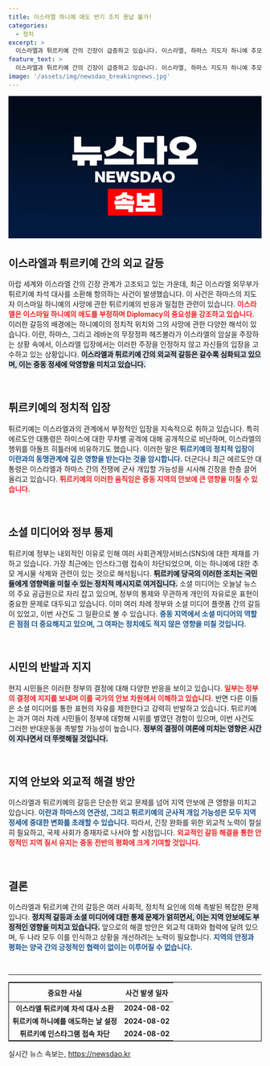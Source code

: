 ```yaml
---
title: 이스라엘 하니예 애도 반기 조치 용납 불가!
categories:
  - 정치
excerpt: >
  이스라엘과 튀르키예 간의 긴장이 급증하고 있습니다. 이스라엘, 하마스 지도자 하니예 추모에 항의하며 튀르키예 대사를 소환한 반면, 튀르키예는 인스타그램 접근을 차단했습니다. 이란의 암살 혐의와 중동 정세가 복잡하게 얽히는 가운데, 두 나라의 갈등이 심화되고 있습니다.
feature_text: >
  이스라엘과 튀르키예 간의 긴장이 급증하고 있습니다. 이스라엘, 하마스 지도자 하니예 추모에 항의하며 튀르키예 대사를 소환한 반면, 튀르키예는 인스타그램 접근을 차단했습니다. 이란의 암살 혐의와 중동 정세가 복잡하게 얽히는 가운데, 두 나라의 갈등이 심화되고 있습니다.
image: '/assets/img/newsdao_breakingnews.jpg'
---
```


<p><img src="/assets/img/newsdao_breakingnews.jpg" alt="firstkoreanews 속보" /></p>

<h2 data-ke-size="size26">이스라엘과 튀르키예 간의 외교 갈등</h2>

<p data-ke-size="size16">아랍 세계와 이스라엘 간의 긴장 관계가 고조되고 있는 가운데, 최근 이스라엘 외무부가 튀르키예 차석 대사를 소환해 항의하는 사건이 발생했습니다. 이 사건은 하마스의 지도자 이스마일 하니예의 사망에 관한 튀르키예의 반응과 밀접한 관련이 있습니다. <b><span style="color: #ee2323;">이스라엘은 이스마일 하니예의 애도를 부정하며 Diplomacy의 중요성을 강조하고 있습니다.</span></b> 이러한 갈등의 배경에는 하니예이의 정치적 위치와 그의 사망에 관한 다양한 해석이 있습니다. 이란, 하마스, 그리고 레바논의 무장정파 헤즈볼라가 이스라엘의 암살을 주장하는 상황 속에서, 이스라엘 입장에서는 이러한 주장을 인정하지 않고 자신들의 입장을 고수하고 있는 상황입니다. <b><span style="background-color: #21538527;">이스라엘과 튀르키예 간의 외교적 갈등은 갈수록 심화되고 있으며, 이는 중동 정세에 악영향을 미치고 있습니다.</span></b></p>

<p data-ke-size="size16">&nbsp;</p>

<h2 data-ke-size="size26">튀르키예의 정치적 입장</h2>

<p data-ke-size="size16">튀르키예는 이스라엘과의 관계에서 부정적인 입장을 지속적으로 취하고 있습니다. 특히 에르도안 대통령은 하미스에 대한 무차별 공격에 대해 공개적으로 비난하며, 이스라엘의 행위를 아돌프 히틀러에 비유하기도 했습니다. 이러한 말은 <b><span style="color: #1a5490;">튀르키예의 정치적 입장이 이란과의 동맹관계에 깊은 영향을 받는다는 것을 암시합니다.</span></b> 더군다나 최근 에르도안 대통령은 이스라엘과 하마스 간의 전쟁에 군사 개입할 가능성을 시사해 긴장을 한층 끌어올리고 있습니다. <b><span style="color: #ee2323;">튀르키예의 이러한 움직임은 중동 지역의 안보에 큰 영향을 미칠 수 있습니다.</span></b></p>

<p data-ke-size="size16">&nbsp;</p>

<h2 data-ke-size="size26">소셜 미디어와 정부 통제</h2>

<p data-ke-size="size16">튀르키예 정부는 내외적인 이유로 인해 여러 사회관계망서비스(SNS)에 대한 제재를 가하고 있습니다. 가장 최근에는 인스타그램 접속이 차단되었으며, 이는 하니예에 대한 추모 게시물 삭제와 관련이 있는 것으로 해석됩니다. <b><span style="background-color: #21538527;">튀르키예 당국의 이러한 조치는 국민들에게 영향력을 미칠 수 있는 정치적 메시지로 여겨집니다.</span></b> 소셜 미디어는 오늘날 뉴스의 주요 공급원으로 자리 잡고 있으며, 정부의 통제와 무관하게 개인의 자유로운 표현이 중요한 문제로 대두되고 있습니다. 이미 여러 차례 정부와 소셜 미디어 플랫폼 간의 갈등이 있었고, 이번 사건도 그 일환으로 볼 수 있습니다. <b><span style="color: #1a5490;">중동 지역에서 소셜 미디어의 역할은 점점 더 중요해지고 있으며, 그 여파는 정치에도 적지 않은 영향을 미칠 것입니다.</span></b></p>

<p data-ke-size="size16">&nbsp;</p>

<h2 data-ke-size="size26">시민의 반발과 지지</h2>

<p data-ke-size="size16">현지 시민들은 이러한 정부의 결정에 대해 다양한 반응을 보이고 있습니다. <b><span style="color: #ee2323;">일부는 정부의 결정에 지지를 보내며 이를 국가의 안보 차원에서 이해하고 있습니다.</span></b> 반면 다른 이들은 소셜 미디어를 통한 표현의 자유를 제한한다고 강력히 반발하고 있습니다. 튀르키예는 과거 여러 차례 시민들이 정부에 대항해 시위를 벌였던 경험이 있으며, 이번 사건도 그러한 반대운동을 촉발할 가능성이 높습니다. <b><span style="background-color: #21538527;">정부의 결정이 여론에 미치는 영향은 시간이 지나면서 더 뚜렷해질 것입니다.</span></b></p>

<p data-ke-size="size16">&nbsp;</p>

<h2 data-ke-size="size26">지역 안보와 외교적 해결 방안</h2>

<p data-ke-size="size16">이스라엘과 튀르키예의 갈등은 단순한 외교 문제를 넘어 지역 안보에 큰 영향을 미치고 있습니다. <b><span style="color: #1a5490;">이란과 하마스의 연관성, 그리고 튀르키예의 군사적 개입 가능성은 모두 지역 정세에 중대한 변화를 초래할 수 있습니다.</span></b> 따라서, 긴장 완화를 위한 외교적 노력이 절실히 필요하고, 국제 사회가 중재자로 나서야 할 시점입니다. <b><span style="color: #ee2323;">외교적인 갈등 해결을 통한 안정적인 지역 질서 유지는 중동 전반의 평화에 크게 기여할 것입니다.</span></b></p>

<p data-ke-size="size16">&nbsp;</p>

<h2 data-ke-size="size26">결론</h2>

<p data-ke-size="size16">이스라엘과 튀르키예 간의 갈등은 여러 사회적, 정치적 요인에 의해 촉발된 복잡한 문제입니다. <b><span style="background-color: #21538527;">정치적 갈등과 소셜 미디어에 대한 통제 문제가 얽히면서, 이는 지역 안보에도 부정적인 영향을 미치고 있습니다.</span></b> 앞으로의 해결 방안은 외교적 대화와 협력에 달려 있으며, 두 나라 모두 이를 인식하고 상황을 개선하려는 노력이 필요합니다. <b><span style="color: #1a5490;">지역의 안정과 평화는 양국 간의 긍정적인 협력이 없이는 이루어질 수 없습니다.</span></b></p>

<p data-ke-size="size16">&nbsp;</p>

<hr>

<table style="width: 100%; border-collapse: collapse; border: 1px solid black;">
    <thead>
        <tr>
            <th style="text-align: center; height: 30px;">중요한 사실</th>
            <th style="text-align: center; height: 30px;">사건 발생 일자</th>
        </tr>
    </thead>
    <tbody>
        <tr>
            <td style="text-align: center; height: 17px;"><b>이스라엘 튀르키예 차석 대사 소환</b></td>
            <td style="text-align: center; height: 17px;"><b>2024-08-02</b></td>
        </tr>
        <tr>
            <td style="text-align: center; height: 17px;"><b>튀르키예 하니예를 애도하는 날 설정</b></td>
            <td style="text-align: center; height: 17px;"><b>2024-08-02</b></td>
        </tr>
        <tr>
            <td style="text-align: center; height: 17px;"><b>튀르키예 인스타그램 접속 차단</b></td>
            <td style="text-align: center; height: 17px;"><b>2024-08-02</b></td>
        </tr>
    </tbody>
</table>
실시간 뉴스 속보는, <a href="https://newsdao.kr" rel="dofollow">https://newsdao.kr</a>


